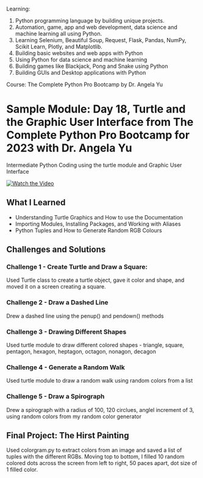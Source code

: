 Learning:

1. Python programming language by building unique projects.
2. Automation, game, app and web development, data science and machine learning all using Python.
3. Learning Selenium, Beautiful Soup, Request, Flask, Pandas, NumPy, Scikit Learn, Plotly, and Matplotlib.
4. Building basic websites and web apps with Python
5. Using Python for data science and machine learning
6. Building games like Blackjack, Pong and Snake using Python
7. Building GUIs and Desktop applications with Python

Course: The Complete Python Pro Bootcamp by Dr. Angela Yu

# Sample Module: Day 18, Turtle and the Graphic User Interface from The Complete Python Pro Bootcamp for 2023 with Dr. Angela Yu
Intermediate Python Coding using the turtle module and Graphic User Interface

[![Watch the Video](http://img.youtube.com/vi/gPPB7nh1KM4/0.jpg)](http://www.youtube.com/watch?v=gPPB7nh1KM4 "Python Turtle Project: from Angela Yu's Python Udemy Course Day 18")

## What I Learned
- Understanding Turtle Graphics and How to use the Documentation
- Importing Modules, Installing Packages, and Working with Aliases
- Python Tuples and How to Generate Random RGB Colours

## Challenges and Solutions
### Challenge 1 - Create Turtle and Draw a Square: 
Used Turtle class to create a turtle object, gave it color and shape, and moved it on a screen creating a square.
### Challenge 2 - Draw a Dashed Line
Drew a dashed line using the penup() and pendown() methods
### Challenge 3 - Drawing Different Shapes
Used turtle module to draw different colored shapes - triangle, square, pentagon, hexagon, heptagon, octagon, nonagon, decagon 
### Challenge 4 - Generate a Random Walk
Used turtle module to draw a random walk using random colors from a list
### Challenge 5 - Draw a Spirograph
Drew a spirograph with a radius of 100, 120 circlues, anglel increment of 3, using random colors from my random color generator 
## Final Project: The Hirst Painting
Used colorgram.py to extract colors from an image and saved a list of tuples with the different RGBs.
Moving top to bottom, I filled 10 random colored dots across the screen from left to right, 50 paces apart, dot size of 1 filled color.

